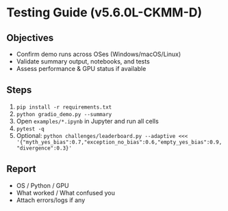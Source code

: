 # Testing Guide (v5.6.0L-CKMM-D)

## Objectives
- Confirm demo runs across OSes (Windows/macOS/Linux)
- Validate summary output, notebooks, and tests
- Assess performance & GPU status if available

## Steps
1) `pip install -r requirements.txt`
2) `python gradio_demo.py --summary`
3) Open `examples/*.ipynb` in Jupyter and run all cells
4) `pytest -q`
5) Optional: `python challenges/leaderboard.py --adaptive <<< '{"myth_yes_bias":0.7,"exception_no_bias":0.6,"empty_yes_bias":0.9,"divergence":0.3}'`

## Report
- OS / Python / GPU
- What worked / What confused you
- Attach errors/logs if any
